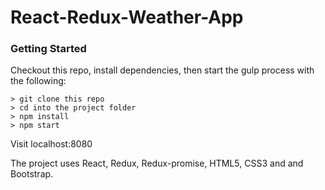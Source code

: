 # React-Redux-Weather-App

### Getting Started

Checkout this repo, install dependencies, then start the gulp process with the following:

```
> git clone this repo
> cd into the project folder
> npm install
> npm start
```
Visit localhost:8080

The project uses React, Redux, Redux-promise, HTML5, CSS3 and and Bootstrap.
